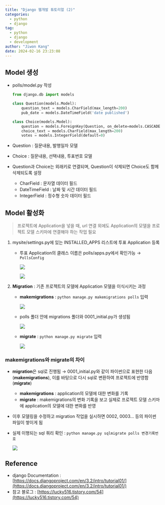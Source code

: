 ```yaml
---
title: "Django 웹개발 튜토리얼 (2)"
categories:
  - python
  - django
tag:
  - python
  - django
  - development
author: "Jiwon Kang"
date: 2024-02-16 23:23:08
---
```


## Model 생성

- polls/model.py 작성
    
    ```python
    from django.db import models
    
    class Question(models.Model):
        question_text = models.CharField(max_length=200)
        pub_date = models.DateTimeField('date published')
    
    class Choice(models.Model):
        question = models.ForeignKey(Question, on_delete=models.CASCADE)
        choice_text = models.CharField(max_length=200)
        votes = models.IntegerField(default=0)
    ```
    
- Question : 질문내용, 발행일자 모델
- Choice : 질문내용, 선택내용, 투표번호 모델
- Question과 Choice는 외래키로 연결되며, Question이 삭제되면 Choice도 함께 삭제되도록 설정
    - CharField : 문자열 데이터 필드
    - DateTimeField : 날짜 및 시간 데이터 필드
    - IntegerField : 정수형 숫자 데이터 필드

## Model 활성화

> 프로젝트에 Application을 넣을 때, url 연결 외에도 Application의 모델을 프로젝트 모델 스키마에 연결해야 하는 작업 필요
> 
1. mysite/settings.py에 있는 INSTALLED_APPS 리스트에 투표 Application 등록
    - 투표 Application의 클래스 이름은 polls/apps.py에서 확인가능 → `PollsConfig`
        
        ![](/images/Python/Django/2/Untitled.png)
        
        ![](/images/Python/Django/2/Untitled1.png)
        
2. **Migration** : 기존 프로젝트의 모델에 Application 모델을 이식시키는 과정
    - **makemigrations** : `python manage.py makemigrations polls` 입력
        
        ![](/images/Python/Django/2/Untitled2.png)
        
    - polls 폴더 안에 migrations 폴더와 0001_initial.py가 생성됨
        
        ![](/images/Python/Django/2/Untitled3.png)
        
    - **migrate** : `python manage.py migrate` 입력
        
        ![](/images/Python/Django/2/Untitled4.png)
        

### makemigrations와 migrate의 차이

- **migration**은 sql로 진행됨 → 0001_initial.py와 같이 파이썬으로 표현한 다음(**makemigrations**), 이를 바탕으로 다시 sql로 변환하여 프로젝트에 반영함(**migrate**)
    - **makemigrations** : application의 모델에 대한 변화를 기록
    - **migrate** : makemigrations의 변화 기록을 보고 실제로 프로젝트 모델 스키마에 application의 모델에 대한 변화를 반영
- 이후 모델링을 수정하고 migration 작업을 실시하면 0002, 0003… 등의 파이썬 파일이 쌓이게 됨
- 실제 이행되는 sql 쿼리 확인 : `python manage.py sqlmigrate polls 변경기록번호`
    
    ![](/images/Python/Django/2/Untitled5.png)


## Reference

- django Documentation : [https://docs.djangoproject.com/en/3.2/intro/tutorial01/](https://docs.djangoproject.com/en/3.2/intro/tutorial01/)
- 참고 블로그 : [https://lucky516.tistory.com/54](https://lucky516.tistory.com/54)